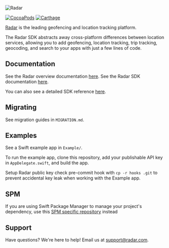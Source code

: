 ![Radar](https://raw.githubusercontent.com/radarlabs/radar-sdk-ios/master/logo.png)

[![CocoaPods](https://img.shields.io/cocoapods/v/RadarSDK.svg)](https://cocoapods.org/pods/RadarSDK)
[![Carthage](https://img.shields.io/badge/Carthage-compatible-4BC51D.svg)](https://github.com/Carthage/Carthage)

[Radar](https://radar.com) is the leading geofencing and location tracking platform.

The Radar SDK abstracts away cross-platform differences between location services, allowing you to add geofencing, location tracking, trip tracking, geocoding, and search to your apps with just a few lines of code.

## Documentation

See the Radar overview documentation [here](https://radar.com/documentation). See the Radar SDK documentation [here](https://radar.com/documentation/sdk).

You can also see a detailed SDK reference [here](https://radarlabs.github.io/radar-sdk-ios/Classes/Radar.html).

## Migrating

See migration guides in `MIGRATION.md`.

## Examples

See a Swift example app in `Example/`.

To run the example app, clone this repository, add your publishable API key in `AppDelegate.swift`, and build the app.

Setup Radar public key check pre-commit hook with `cp -r hooks .git` to prevent accidental key leak when working with the Example app.

## SPM

If you are using Swift Package Manager to manage your project's dependency, use this [SPM specific repository](https://github.com/radarlabs/radar-sdk-ios-spm) instead   

## Support

Have questions? We're here to help! Email us at [support@radar.com](mailto:support@radar.com).
